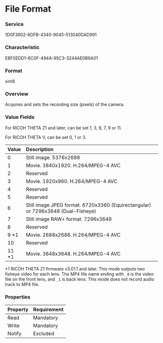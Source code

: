 # File Format

### Service

1D0F3602-8DFB-4340-9045-513040DAD991

### Characteristic

E8F0EDD1-6C0F-494A-95C3-3244AE0B9A01

### Format

sint8

### Overview

Acquires and sets the recording size (pixels) of the camera.

### Value Fields

For RICOH THETA Z1 and later, can be set 1, 3, 6, 7, 9 or 11.

For RICOH THETA V, can be set 0, 1 or 3.

| Value | Description |
|:--|:--|
| 0 | Still image. 5376x2688 |
| 1 | Movie. 3840x1920. H.264/MPEG-4 AVC |
| 2 | Reserved |
| 3 | Movie. 1920x960. H.264/MPEG-4 AVC |
| 4 | Reserved |
| 5 | Reserved |
| 6 | Still image JPEG format. 6720x3360 (Equirectangular) or 7296x3648 (Dual-Fisheye) |
| 7 | Still image RAW+ format. 7296x3648 |
| 8 | Reserved |
| 9 \*1 | Movie. 2688x2688. H.264/MPEG-4 AVC |
| 10 | Reserved |
| 11 \*1 | Movie. 3648x3648. H.264/MPEG-4 AVC |

\*1 RICOH THETA Z1 firmware v3.01.1 and later. This mode outputs two fisheye video for each lens. The MP4 file name ending with `_0` is the video file on the front lens, and `_1` is back lens. This mode does not record audio track to MP4 file.  

### Properties

| Property | Requirement |
|:--|:--|
| Read | Mandatory |
| Write | Mandatory |
| Notify | Excluded |
